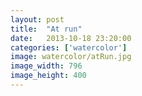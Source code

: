```yaml
---
layout: post
title:  "At run"
date:   2013-10-18 23:20:00
categories: ['watercolor']
image: watercolor/atRun.jpg
image_width: 796
image_height: 400
---
```


